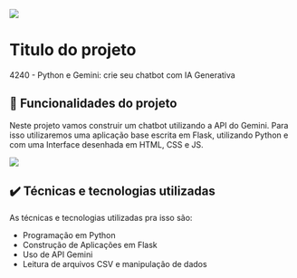 ![](https://img.shields.io/github/license/alura-cursos/android-com-kotlin-personalizando-ui)

# Titulo do projeto

4240 - Python e Gemini: crie seu chatbot com IA Generativa

## 🔨 Funcionalidades do projeto

Neste projeto vamos construir um chatbot utilizando a API do Gemini. Para isso utilizaremos uma aplicação base escrita em Flask, utilizando Python e com uma Interface desenhada em HTML, CSS e JS. 

![](img/amostra.gif)

## ✔️ Técnicas e tecnologias utilizadas

As técnicas e tecnologias utilizadas pra isso são:

- Programação em Python
- Construção de Aplicações em Flask
- Uso de API Gemini
- Leitura de arquivos CSV e manipulação de dados
